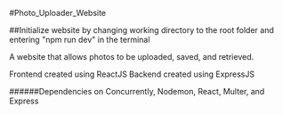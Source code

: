 #Photo_Uploader_Website

##Initialize website by changing working directory to the root folder and entering "npm run dev" in the terminal

A website that allows photos to be uploaded, saved, and retrieved.

Frontend created using ReactJS
Backend created using ExpressJS

######Dependencies on Concurrently, Nodemon, React, Multer, and Express
